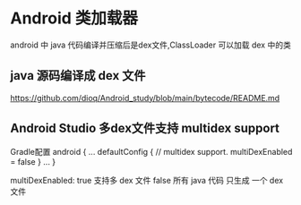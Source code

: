 # Android 类加载器

android 中 java 代码编译并压缩后是dex文件,ClassLoader 可以加载 dex 中的类

## java 源码编译成 dex 文件

https://github.com/dioq/Android_study/blob/main/bytecode/README.md

## Android Studio 多dex文件支持 multidex support

Gradle配置
android {
...
defaultConfig {
// multidex support.
multiDexEnabled = false
}
...
}

multiDexEnabled:
true 支持多 dex 文件
false 所有 java 代码 只生成 一个 dex 文件
